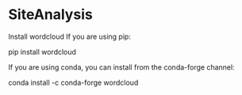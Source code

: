 # SiteAnalysis
Install wordcloud
If you are using pip:

pip install wordcloud

If you are using conda, you can install from the conda-forge channel:

conda install -c conda-forge wordcloud
